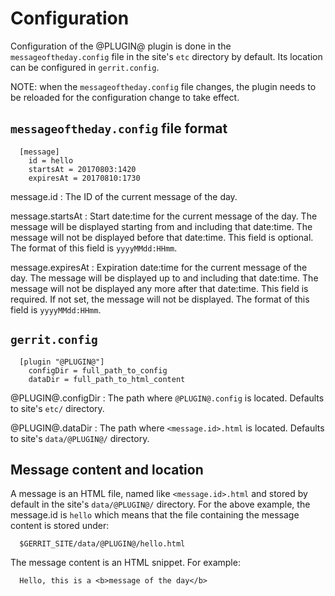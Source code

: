 # Configuration

Configuration of the @PLUGIN@ plugin is done in the `messageoftheday.config`
file in the site's `etc` directory by default. Its location can be configured
in `gerrit.config`.

NOTE: when the `messageoftheday.config` file changes, the plugin needs to
be reloaded for the configuration change to take effect.

## `messageoftheday.config` file format

```
  [message]
    id = hello
    startsAt = 20170803:1420
    expiresAt = 20170810:1730
```

message.id
:	The ID of the current message of the day.

message.startsAt
:	Start date:time for the current message of the day. The message will be
	displayed starting from and including that date:time. The message will not
	be displayed before that date:time. This field is optional.
	The format of this field is `yyyyMMdd:HHmm`.

message.expiresAt
:	Expiration date:time for the current message of the day. The message will be
	displayed up to and including that date:time. The message will not be displayed
	any more after that date:time. This field is required. If not set, the message
	will not be displayed.
	The format of this field is `yyyyMMdd:HHmm`.

## `gerrit.config`
```
  [plugin "@PLUGIN@"]
    configDir = full_path_to_config
    dataDir = full_path_to_html_content
```
@PLUGIN@.configDir
:	The path where `@PLUGIN@.config` is located. Defaults to site's `etc/` directory.

@PLUGIN@.dataDir
:	The path where `<message.id>.html` is located. Defaults to site's `data/@PLUGIN@/` directory.

## Message content and location

A message is an HTML file, named like `<message.id>.html` and stored by default in
the site's `data/@PLUGIN@/` directory. For the above example, the message.id is
`hello` which means that the file containing the message content is stored under:

```
  $GERRIT_SITE/data/@PLUGIN@/hello.html
```

The message content is an HTML snippet. For example:

```
  Hello, this is a <b>message of the day</b>
```

